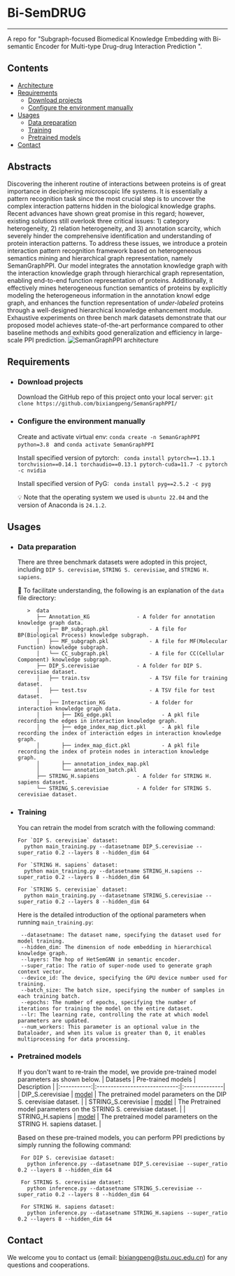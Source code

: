 # Bi-SemDRUG
---
A repo for "Subgraph-focused Biomedical Knowledge Embedding with Bi-semantic Encoder for Multi-type Drug-drug Interaction Prediction ".

## Contents

* [Architecture](#Architecture)
* [Requirements](#requirements)
   * [Download projects](#download-projects)
   * [Configure the environment manually](#configure-the-environment-manually)
* [Usages](#usages)
   * [Data preparation](#data-preparation)
   * [Training](#training)
   * [Pretrained models](#pretrained-models)
* [Contact](#contact)

## Abstracts
Discovering the inherent routine of interactions between proteins is of great importance in deciphering microscopic life systems. It is essentially a pattern recognition task since the most crucial step is to uncover the complex interaction patterns hidden in the biological knowledge graphs. Recent advances have shown great promise in this regard; however, existing solutions still overlook three critical issues: 1) category heterogeneity, 2) relation heterogeneity, and 3) annotation scarcity, which severely hinder the comprehensive identification and understanding of protein interaction patterns. To address these issues, we introduce a protein interaction pattern recognition framework based on heterogeneous semantics mining and hierarchical graph representation, namely SemanGraphPPI. Our model integrates the annotation knowledge graph with the interaction knowledge graph through hierarchical graph representation, enabling end-to-end function representation of proteins. Additionally, it effectively mines heterogeneous function semantics of proteins by explicitly modeling the heterogeneous information in the annotation knowl
edge graph, and enhances the function representation of *under-labeled* proteins through a well-designed hierarchical knowledge enhancement module. Exhaustive experiments on three bench mark datasets demonstrate that our proposed model achieves state-of-the-art performance compared to other baseline methods and exhibits good generalization and efficiency in large-scale PPI prediction.
![SemanGraphPPI architecture](https://github.com/bixiangpeng/SemanGraphPPI/blob/main/framework.png)

## Requirements

* ### Download projects

   Download the GitHub repo of this project onto your local server: `git clone https://github.com/bixiangpeng/SemanGraphPPI/`


* ### Configure the environment manually

   Create and activate virtual env: `conda create -n SemanGraphPPI python=3.8 ` and `conda activate SemanGraphPPI`
   
   Install specified version of pytorch: ` conda install pytorch==1.13.1 torchvision==0.14.1 torchaudio==0.13.1 pytorch-cuda=11.7 -c pytorch -c nvidia`
   
   Install specified version of PyG: ` conda install pyg==2.5.2 -c pyg`
   
   :bulb: Note that the operating system we used is `ubuntu 22.04` and the version of Anaconda is `24.1.2`.

  
##  Usages

* ### Data preparation
  There are three benchmark datasets were adopted in this project, including `DIP S. cerevisiae`, `STRING S. cerevisiae`, and `STRING H. sapiens`.

  🌳 To facilitate understanding, the following is an explanation of the `data` file directory:
    ```text
       >  data
          ├── Annotation_KG               - A folder for annotation knowledge graph data.           
          │   ├── BP_subgraph.pkl             - A file for BP(Biological Process) knowledge subgraph.
          │   ├── MF_subgraph.pkl             - A file for MF(Molecular Function) knowledge subgraph.
          │   └── CC_subgraph.pkl             - A file for CC(Cellular Component) knowledge subgraph.
          ├── DIP_S.cerevisiae            - A folder for DIP S. cerevisiae dataset.
          │   ├── train.tsv                   - A TSV file for training dataset. 
          │   ├── test.tsv                    - A TSV file for test dataset. 
          │   ├── Interaction_KG              - A folder for interaction knowledge graph data.
          │       ├── IKG_edge.pkl                - A pkl file recording the edges in interaction knowledge graph.
          │       ├── edge_index_map_dict.pkl     - A pkl file recording the index of interaction edges in interaction knowledge graph.
          │       ├── index_map_dict.pkl          - A pkl file recording the index of protein nodes in interaction knowledge graph.
          │       ├── annotation_index_map.pkl    
          │       └── annotation_batch.pkl        
          ├── STRING_H.sapiens            - A folder for STRING H. sapiens dataset.
          └── STRING_S.cerevisiae         - A folder for STRING S. cerevisiae dataset.

   ```


* ### Training
  You can retrain the model from scratch with the following command:
  ```text
  For `DIP S. cerevisiae` dataset:
    python main_training.py --datasetname DIP_S.cerevisiae --super_ratio 0.2 --layers 8 --hidden_dim 64

  For `STRING H. sapiens` dataset:
    python main_training.py --datasetname STRING_H.sapiens --super_ratio 0.2 --layers 8 --hidden_dim 64

  For `STRING S. cerevisiae` dataset:
    python main_training.py --datasetname STRING_S.cerevisiae --super_ratio 0.2 --layers 8 --hidden_dim 64

   ```
  
  Here is the detailed introduction of the optional parameters when running `main_training.py`:
   ```text
    --datasetname: The dataset name, specifying the dataset used for model training.
    --hidden_dim: The dimension of node embedding in hierarchical knowledge graph.
    --layers: The hop of HetSemGNN in semantic encoder.
    --super_ratio: The ratio of super-node used to generate graph context vector.
    --device_id: The device, specifying the GPU device number used for training.
    --batch_size: The batch size, specifying the number of samples in each training batch.
    --epochs: The number of epochs, specifying the number of iterations for training the model on the entire dataset.
    --lr: The learning rate, controlling the rate at which model parameters are updated.
    --num_workers: This parameter is an optional value in the Dataloader, and when its value is greater than 0, it enables multiprocessing for data processing.
   ```

* ### Pretrained models

   If you don't want to re-train the model, we provide pre-trained model parameters as shown below. 
<a name="pretrained-models"></a>
   | Datasets | Pre-trained models          | Description |
   |:-----------:|:-----------------------------:|:--------------|
   | DIP_S.cerevisiae    | [model](https://github.com/bixiangpeng/SSPPI/blob/main/model_pkl/DIP_S.cerevisiae/pretrained_model.pkl) | The pretrained model parameters on the DIP S. cerevisiae dataset. |
   | STRING_S.cerevisiae     | [model](https://github.com/bixiangpeng/SSPPI/blob/main/model_pkl/STRING_S.cerevisiae/pretrained_model.pkl) | The Pretrained model parameters on the STRING S. cerevisiae dataset. |
   | STRING_H.sapiens    | [model](https://github.com/bixiangpeng/SSPPI/blob/main/model_pkl/STRING_H.sapiens/pretrained_model.pkl)   | The pretrained model parameters on the STRING H. sapiens dataset. |
  
   Based on these pre-trained models, you can perform PPI predictions by simply running the following command:
   ```text
    For DIP S. cerevisiae dataset:
      python inference.py --datasetname DIP_S.cerevisiae --super_ratio 0.2 --layers 8 --hidden_dim 64
  
    For STRING S. cerevisiae dataset:
      python inference.py --datasetname STRING_S.cerevisiae --super_ratio 0.2 --layers 8 --hidden_dim 64
  
    For STRING H. sapiens dataset:
      python inference.py --datasetname STRING_H.sapiens --super_ratio 0.2 --layers 8 --hidden_dim 64

   ```

## Contact

We welcome you to contact us (email: bixiangpeng@stu.ouc.edu.cn) for any questions and cooperations.

